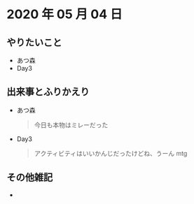 # 2020 年 05 月 04 日

## やりたいこと

- あつ森
- Day3

## 出来事とふりかえり

- あつ森
  > 今日も本物はミレーだった
- Day3
  > アクティビティはいいかんじだったけどね、うーん mtg

## その他雑記

-
